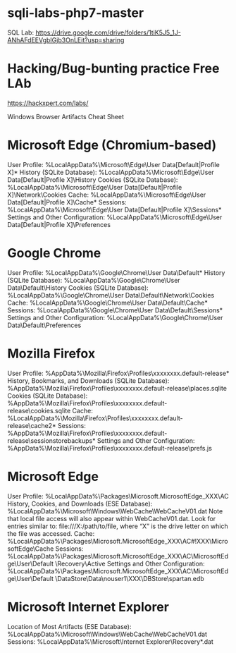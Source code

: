 # sqli-labs-php7-master


SQL Lab: https://drive.google.com/drive/folders/1tiK5J5_1J-ANhAFdEEVgbIGjb3OnLEit?usp=sharing

# Hacking/Bug-bunting practice Free LAb
https://hackxpert.com/labs/

Windows Browser Artifacts Cheat Sheet

# Microsoft Edge (Chromium-based)
User Profile:
%LocalAppData%\Microsoft\Edge\User Data\[Default|Profile X]\*
History (SQLite Database):
%LocalAppData%\Microsoft\Edge\User Data\[Default|Profile X]\History
Cookies (SQLite Database):
%LocalAppData%\Microsoft\Edge\User Data\[Default|Profile X]\Network\Cookies
Cache:
%LocalAppData%\Microsoft\Edge\User Data\[Default|Profile X]\Cache\*
Sessions:
%LocalAppData%\Microsoft\Edge\User Data\[Default|Profile X]\Sessions\*
Settings and Other Configuration:
%LocalAppData%\Microsoft\Edge\User Data\[Default|Profile X]\Preferences

# Google Chrome
User Profile:
%LocalAppData%\Google\Chrome\User Data\Default\*
History (SQLite Database):
%LocalAppData%\Google\Chrome\User Data\Default\History
Cookies (SQLite Database):
%LocalAppData%\Google\Chrome\User Data\Default\Network\Cookies
Cache:
%LocalAppData%\Google\Chrome\User Data\Default\Cache\*
Sessions:
%LocalAppData%\Google\Chrome\User Data\Default\Sessions\*
Settings and Other Configuration:
%LocalAppData%\Google\Chrome\User Data\Default\Preferences



# Mozilla Firefox
User Profile:
%AppData%\Mozilla\Firefox\Profiles\xxxxxxxx.default-release\*
History, Bookmarks, and Downloads (SQLite Database):
%AppData%\Mozilla\Firefox\Profiles\xxxxxxxx.default-release\places.sqlite
Cookies (SQLite Database):
%AppData%\Mozilla\Firefox\Profiles\xxxxxxxx.default-release\cookies.sqlite
Cache:
%LocalAppData%\Mozilla\Firefox\Profiles\xxxxxxxx.default-release\cache2\*
Sessions:
%AppData%\Mozilla\Firefox\Profiles\xxxxxxxx.default-release\sessionstorebackups\*
Settings and Other Configuration:
%AppData%\Mozilla\Firefox\Profiles\xxxxxxxx.default-release\prefs.js


# Microsoft Edge
User Profile:
%LocalAppData%\Packages\Microsoft.MicrosoftEdge_XXX\AC
History, Cookies, and Downloads (ESE Database):
%LocalAppData%\Microsoft\Windows\WebCache\WebCacheV01.dat
Note that local file access will also appear within WebCacheV01.dat. Look for entries similar to:
file:///X:/path/to/file, where “X” is the drive letter on which the file was accessed.
Cache:
%LocalAppData%\Packages\Microsoft.MicrosoftEdge_XXX\AC#!XXX\MicrosoftEdge\Cache
Sessions:
%LocalAppData%\Packages\Microsoft.MicrosoftEdge_XXX\AC\MicrosoftEdge\User\Default
\Recovery\Active
Settings and Other Configuration:
%LocalAppData%\Packages\Microsoft.MicrosoftEdge_XXX\AC\MicrosoftEdge\User\Default
\DataStore\Data\nouser1\XXX\DBStore\spartan.edb

# Microsoft Internet Explorer
Location of Most Artifacts (ESE Database):
%LocalAppData%\Microsoft\Windows\WebCache\WebCacheV01.dat
Sessions:
%LocalAppData%\Microsoft\Internet Explorer\Recovery\*.dat



